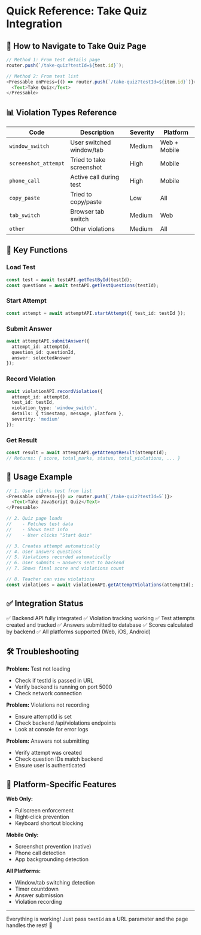 # Quick Reference: Take Quiz Integration

## 🚀 How to Navigate to Take Quiz Page

```typescript
// Method 1: From test details page
router.push(`/take-quiz?testId=${test.id}`);

// Method 2: From test list
<Pressable onPress={() => router.push(`/take-quiz?testId=${item.id}`)}>
  <Text>Take Quiz</Text>
</Pressable>
```

## 📊 Violation Types Reference

| Code | Description | Severity | Platform |
|------|-------------|----------|----------|
| `window_switch` | User switched window/tab | Medium | Web + Mobile |
| `screenshot_attempt` | Tried to take screenshot | High | Mobile |
| `phone_call` | Active call during test | High | Mobile |
| `copy_paste` | Tried to copy/paste | Low | All |
| `tab_switch` | Browser tab switch | Medium | Web |
| `other` | Other violations | Medium | All |

## 🔑 Key Functions

### Load Test
```typescript
const test = await testAPI.getTestById(testId);
const questions = await testAPI.getTestQuestions(testId);
```

### Start Attempt
```typescript
const attempt = await attemptAPI.startAttempt({ test_id: testId });
```

### Submit Answer
```typescript
await attemptAPI.submitAnswer({
  attempt_id: attemptId,
  question_id: questionId,
  answer: selectedAnswer
});
```

### Record Violation
```typescript
await violationAPI.recordViolation({
  attempt_id: attemptId,
  test_id: testId,
  violation_type: 'window_switch',
  details: { timestamp, message, platform },
  severity: 'medium'
});
```

### Get Result
```typescript
const result = await attemptAPI.getAttemptResult(attemptId);
// Returns: { score, total_marks, status, total_violations, ... }
```

## 🎯 Usage Example

```typescript
// 1. User clicks test from list
<Pressable onPress={() => router.push(`/take-quiz?testId=5`)}>
  <Text>Take JavaScript Quiz</Text>
</Pressable>

// 2. Quiz page loads
//    - Fetches test data
//    - Shows test info
//    - User clicks "Start Quiz"

// 3. Creates attempt automatically
// 4. User answers questions
// 5. Violations recorded automatically
// 6. User submits → answers sent to backend
// 7. Shows final score and violations count

// 8. Teacher can view violations
const violations = await violationAPI.getAttemptViolations(attemptId);
```

## ✅ Integration Status

✅ Backend API fully integrated
✅ Violation tracking working
✅ Test attempts created and tracked
✅ Answers submitted to database
✅ Scores calculated by backend
✅ All platforms supported (Web, iOS, Android)

## 🛠️ Troubleshooting

**Problem:** Test not loading
- Check if testId is passed in URL
- Verify backend is running on port 5000
- Check network connection

**Problem:** Violations not recording
- Ensure attemptId is set
- Check backend /api/violations endpoints
- Look at console for error logs

**Problem:** Answers not submitting
- Verify attempt was created
- Check question IDs match backend
- Ensure user is authenticated

## 📱 Platform-Specific Features

**Web Only:**
- Fullscreen enforcement
- Right-click prevention
- Keyboard shortcut blocking

**Mobile Only:**
- Screenshot prevention (native)
- Phone call detection
- App backgrounding detection

**All Platforms:**
- Window/tab switching detection
- Timer countdown
- Answer submission
- Violation recording

---

Everything is working! Just pass `testId` as a URL parameter and the page handles the rest! 🎉
